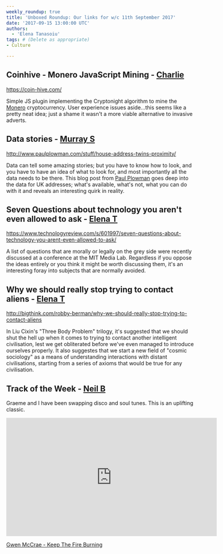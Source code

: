```yaml
---
weekly_roundup: true
title: 'Unboxed Roundup: Our links for w/c 11th September 2017'
date: '2017-09-15 13:00:00 UTC'
authors:
  - 'Elena Tanasoiu'
tags: # (Delete as appropriate)
- Culture

---
```


## Coinhive - Monero JavaScript Mining - [Charlie](/people#charlie-egan)

https://coin-hive.com/

Simple JS plugin implementing the Cryptonight algorithm to mine the
[Monero](https://getmonero.org/) cryptocurrency. User experience issues
aside...this seems like a pretty neat idea; just a shame it wasn't a more
viable alternative to invasive adverts.

## Data stories - [Murray S](/people#murray-steele)

http://www.paulplowman.com/stuff/house-address-twins-proximity/

Data can tell some amazing stories; but you have to know how to look,
and you have to have an idea of what to look for, and most importantly
all the data needs to be there.  This blog post from [Paul
Plowman](https://twitter.com/tallscreen) goes deep into the data for
UK addresses; what's available, what's not, what you can do with it
and reveals an interesting quirk in reality.

## Seven Questions about technology you aren't even allowed to ask - [Elena T](/people#elena-tanasoiu)

https://www.technologyreview.com/s/601997/seven-questions-about-technology-you-arent-even-allowed-to-ask/

A list of questions that are morally or legally on the grey side were recently
discussed at a conference at the MIT Media Lab. Regardless if you oppose the
ideas entirely or you think it might be worth discussing them, it's an interesting
foray into subjects that are normally avoided.

## Why we should really stop trying to contact aliens - [Elena T](/people#elena-tanasoiu)

http://bigthink.com/robby-berman/why-we-should-really-stop-trying-to-contact-aliens

In Liu Cixin's "Three Body Problem" trilogy, it's suggested that we should shut
the hell up when it comes to trying to contact another intelligent civilisation,
lest we get obliterated before we've even managed to introduce ourselves properly.
It also suggestes that we start a new field of "cosmic sociology" as a means of
understanding interactions with distant civilisations, starting from a series of
axioms that would be true for any civilisation.

## Track of the Week - [Neil B](/people#neil-van-beinum)

Graeme and I have been swapping disco and soul tunes. This is an uplifting classic.

<iframe width="560" height="315" src="https://www.youtube.com/embed/h5rMfLJKwIE" frameborder="0" allowfullscreen></iframe>

[Gwen McCrae - Keep The Fire Burning](https://www.youtube.com/watch?v=h5rMfLJKwIE)
